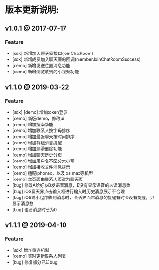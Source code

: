# 版本更新说明:

## v1.0.1 @ 2017-07-17

### Feature

* [sdk] 新增加入聊天室接口(joinChatRoom)
* [sdk] 新增成员加入聊天室的回调(memberJoinChatRoomSuccess)
* [demo] 新增发送位置消息功能
* [demo] 新增浏览收到的小视频功能

## v1.1.0 @ 2019-03-22
### Feature
+ [sdk] [demo] 增加token登录
+ [demo] 新版demo，修改ui
+ [demo] 增加搜索功能
+ [demo] 增加联系人按字母排序
+ [demo] 增加最近聊天按时间排序
+ [demo] 增加群组消息提醒
+ [demo] 增加测滑删除功能
+ [demo] 增加聊天历史分页
+ [demo] 增加用户名不区分大小写
+ [demo] 增加接收文件消息提示
+ [demo] 适配iphonex，以及 xs max等机型
+ [demo] 主页面由联系人页改为聊天页
+ [bug] 修改A给好友B发语音消息，B没有显示语音的未读消息数
+ [bug] iOS聊天界点击输入框进行输入时历史消息展示不合理
+ [bug] iOS端小程序收到消息时，会话界面来消息的提醒有时会没有提醒，只显示消息数
+ [bug] 语音消息时长为0

## v1.1.1 @ 2019-04-10
### Feature
+ [sdk] 增加重连机制
+ [demo] 实时更新联系人列表
+ [bug] 修复部分已知bug
